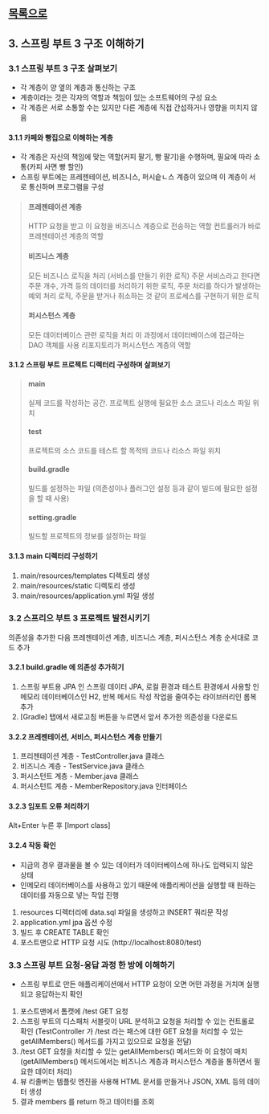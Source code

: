 ## [목록으로](README.md)

## 3. 스프링 부트 3 구조 이해하기

### 3.1 스프링 부트 3 구조 살펴보기

* 각 계층이 양 옆의 계층과 통신하는 구조
* 계층이라는 것은 각자의 역할과 책임이 있는 소프트웨어의 구성 요소
* 각 계층은 서로 소통할 수는 있지만 다른 계층에 직접 간섭하거나 영향을 미치지 않음

#### 3.1.1 카페와 빵집으로 이해하는 계층

* 각 계층은 자신의 책임에 맞는 역할(커피 팔기, 빵 팔기)을 수행하며, 필요에 따라 소통(카피 사면 빵 할인)
* 스프링 부트에는 프레젠테이션, 비즈니스, 퍼시슽ㄴ스 계층이 있으며 이 계층이 서로 통신하며 프로그램을 구성

> #### 프레젠테이션 계층
> HTTP 요청을 받고 이 요청을 비즈니스 계층으로 전송하는 역할
> 컨트롤러가 바로 프레젠테이션 계층의 역할
> #### 비즈니스 계층
> 모든 비즈니스 로직을 처리 (서비스를 만들기 위한 로직)
> 주문 서비스라고 한다면 주문 개수, 가격 등의 데이터를 처리하기 위한 로직, 주문 처리를 하다가 발생하는 예외 처리 로직, 주문을 받거나 취소하는 것 같이 프로세스를 구현하기 위한 로직
> #### 퍼시스턴스 계층
> 모든 데이터베이스 관련 로직을 처리
> 이 과정에서 데이터베이스에 접근하는 DAO 객체를 사용
> 리포지토리가 퍼시스턴스 계층의 역할

#### 3.1.2 스프링 부트 프로젝트 디렉터리 구성하며 살펴보기

> #### main
> 실제 코드를 작성하는 공간. 프로젝트 실행에 필요한 소스 코드나 리소스 파일 위치
> #### test
> 프로젝트의 소스 코드를 테스트 할 목적의 코드나 리소스 파일 위치
> #### build.gradle
> 빌드를 설정하는 파일 (의존성이나 플러그인 설정 등과 같이 빌드에 필요한 설정을 할 때 사용)
> #### setting.gradle
> 빌드할 프로젝트의 정보를 설정하는 파일

#### 3.1.3 main 디렉터리 구성하기

1. main/resources/templates 디렉토리 생성
2. main/resources/static 디렉토리 생성
3. main/resources/application.yml 파일 생성

### 3.2 스프리으 부트 3 프로젝트 발전시키기

의존성을 추가한 다음 프레젠테이션 계층, 비즈니스 계층, 퍼시스턴스 계층 순서대로 코드 추가

#### 3.2.1 build.gradle 에 의존성 추가히기

1. 스프링 부트용 JPA 인 스프링 데이터 JPA, 로컬 환경과 테스트 환경에서 사용할 인메모리 데이터베이스인 H2, 반복 메서드 작성 작업을 줄여주는 라이브러리인 롬복 추가
2. [Gradle] 탭에서 새로고침 버튼을 누르면서 앞서 추가한 의존성을 다운로드

#### 3.2.2 프레젠테이션, 서비스, 퍼시스턴스 계층 만들기

1. 프리젠테이션 계층 - TestController.java 클래스 
2. 비즈니스 계층 - TestService.java 클래스
3. 퍼시스턴트 계층 - Member.java 클래스
4. 퍼시스턴트 계층 - MemberRepository.java 인터페이스

#### 3.2.3 임포트 오류 처리하기

Alt+Enter 누른 후 [Import class]

#### 3.2.4 작동 확인

* 지금의 경우 결과물을 볼 수 있는 데이터가 데이터베이스에 하나도 입력되지 않은 상태
* 인메모리 데이터베이스를 사용하고 있기 때문에 애플리케이션을 실행할 때 원하는 데이터를 자동으로 넣는 작업 진행

1. resources 디렉터리에 data.sql 파일을 생성하고 INSERT 쿼리문 작성
2. application.yml jpa 옵션 수정
3. 빌드 후 CREATE TABLE 확인
4. 포스트맨으로 HTTP 요청 시도 (http://localhost:8080/test)

### 3.3 스프링 부트 요청-응답 과정 한 방에 이해하기

* 스프링 부트로 만든 애플리케이션에서 HTTP 요청이 오면 어떤 과정을 거치며 실행되고 응답하는지 확인

1. 포스트맨에서 톰캣에 /test GET 요청
2. 스프링 부트의 디스패처 서블릿이 URL 분석하고 요청을 처리할 수 있는 컨트롤로 확인 (TestController 가 /test 라는 패스에 대한 GET 요청을 처리할 수 있는 getAllMembers() 메서드를 가지고 있으므로 요청을 전달)
3. /test GET 요청을 처리할 수 있는 getAllMembers() 메서드와 이 요청이 매치 (getAllMembers() 메서드에서는 비즈니스 계층과 퍼시스턴스 계층을 통하면서 필요한 데이터 처리)
4. 뷰 리졸버는 템플릿 엔진을 사용해 HTML 문서를 만들거나 JSON, XML 등의 데이터 생성
5. 결과 members 를 return 하고 데이터를 조회

